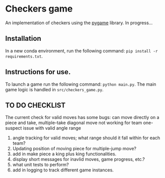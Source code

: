 # Checkers game 
An implementation of checkers using the [pygame](https://github.com/pygame/pygame) library. In progress...

## Installation
In a new conda environment, run the following command: ```pip install -r requirements.txt```.

## Instructions for use.
To launch a game run the following command: ```python main.py```. The main game logic is handled in ```src/checkers_game.py```.

## TO DO CHECKLIST

The current check for valid moves has some bugs: can move directly on a piece and take, 
multiple-take diagonal move not working for team one- suspect issue with valid angle range

1. angle tracking for valid moves; what range should it fall within for each team?
2. Updating position of moving piece for multiple-jump move?
3. add in make piece a king plus king functionalities.
4. display short messages for inavlid moves, game progress, etc.?
5. what unit tests to perform? 
6. add in logging to track different game instances.